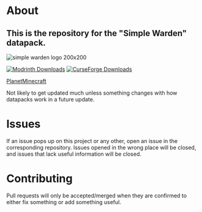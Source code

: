 # About
This is the repository for the "Simple Warden" datapack.
-
![simple warden logo 200x200](https://user-images.githubusercontent.com/95727104/174850260-71e1b436-6c8e-454c-81fa-4127f6ffe7d4.png)

[![Modrinth Downloads](https://img.shields.io/modrinth/dt/QqynE8yb?color=g&label=Modrinth&logo=modrinth&logoColor=g)](https://modrinth.com/datapack/simplewarden)
[![CurseForge Downloads](https://cf.way2muchnoise.eu/635610.svg)](https://www.curseforge.com/minecraft/texture-packs/simple-warden)

[PlanetMinecraft](https://www.planetminecraft.com/data-pack/kill-warden-advancement/)

Not likely to get updated much unless something changes with how datapacks work in a future update.

# Issues
If an issue pops up on this project or any other, open an issue in the corresponding repository.
Issues opened in the wrong place will be closed, and issues that lack useful information will be closed.
 
# Contributing
Pull requests will only be accepted/merged when they are confirmed to either fix something or add something useful.
